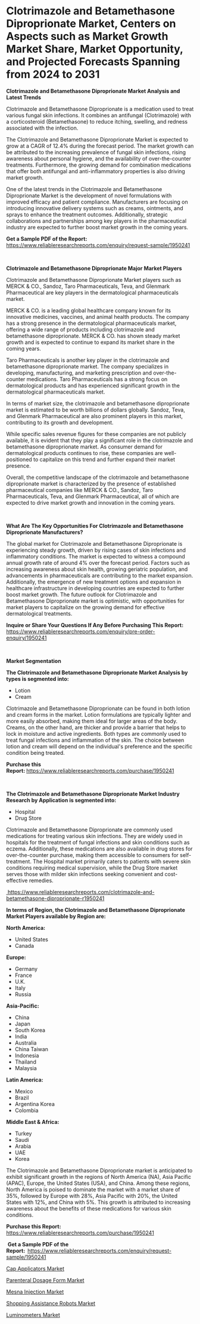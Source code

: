 <p><h1>Clotrimazole and Betamethasone Diproprionate Market, Centers on Aspects such as Market Growth Market Share, Market Opportunity, and Projected Forecasts Spanning from 2024 to 2031</h1></p><p><strong>Clotrimazole and Betamethasone Diproprionate Market Analysis and Latest Trends</strong></p>
<p><p>Clotrimazole and Betamethasone Diproprionate is a medication used to treat various fungal skin infections. It combines an antifungal (Clotrimazole) with a corticosteroid (Betamethasone) to reduce itching, swelling, and redness associated with the infection.</p><p>The Clotrimazole and Betamethasone Diproprionate Market is expected to grow at a CAGR of 12.4% during the forecast period. The market growth can be attributed to the increasing prevalence of fungal skin infections, rising awareness about personal hygiene, and the availability of over-the-counter treatments. Furthermore, the growing demand for combination medications that offer both antifungal and anti-inflammatory properties is also driving market growth.</p><p>One of the latest trends in the Clotrimazole and Betamethasone Diproprionate Market is the development of novel formulations with improved efficacy and patient compliance. Manufacturers are focusing on introducing innovative delivery systems such as creams, ointments, and sprays to enhance the treatment outcomes. Additionally, strategic collaborations and partnerships among key players in the pharmaceutical industry are expected to further boost market growth in the coming years.</p></p>
<p><strong>Get a Sample PDF of the Report:&nbsp;</strong> <a href="https://www.reliableresearchreports.com/enquiry/request-sample/1950241">https://www.reliableresearchreports.com/enquiry/request-sample/1950241</a></p>
<p>&nbsp;</p>
<p><strong>Clotrimazole and Betamethasone Diproprionate Major Market Players</strong></p>
<p><p>Clotrimazole and Betamethasone Diproprionate Market players such as MERCK & CO., Sandoz, Taro Pharmaceuticals, Teva, and Glenmark Pharmaceutical are key players in the dermatological pharmaceuticals market.</p><p>MERCK & CO. is a leading global healthcare company known for its innovative medicines, vaccines, and animal health products. The company has a strong presence in the dermatological pharmaceuticals market, offering a wide range of products including clotrimazole and betamethasone diproprionate. MERCK & CO. has shown steady market growth and is expected to continue to expand its market share in the coming years.</p><p>Taro Pharmaceuticals is another key player in the clotrimazole and betamethasone diproprionate market. The company specializes in developing, manufacturing, and marketing prescription and over-the-counter medications. Taro Pharmaceuticals has a strong focus on dermatological products and has experienced significant growth in the dermatological pharmaceuticals market.</p><p>In terms of market size, the clotrimazole and betamethasone diproprionate market is estimated to be worth billions of dollars globally. Sandoz, Teva, and Glenmark Pharmaceutical are also prominent players in this market, contributing to its growth and development.</p><p>While specific sales revenue figures for these companies are not publicly available, it is evident that they play a significant role in the clotrimazole and betamethasone diproprionate market. As consumer demand for dermatological products continues to rise, these companies are well-positioned to capitalize on this trend and further expand their market presence.</p><p>Overall, the competitive landscape of the clotrimazole and betamethasone diproprionate market is characterized by the presence of established pharmaceutical companies like MERCK & CO., Sandoz, Taro Pharmaceuticals, Teva, and Glenmark Pharmaceutical, all of which are expected to drive market growth and innovation in the coming years.</p></p>
<p>&nbsp;</p>
<p><strong>What Are The Key Opportunities For Clotrimazole and Betamethasone Diproprionate Manufacturers?</strong></p>
<p><p>The global market for Clotrimazole and Betamethasone Diproprionate is experiencing steady growth, driven by rising cases of skin infections and inflammatory conditions. The market is expected to witness a compound annual growth rate of around 4% over the forecast period. Factors such as increasing awareness about skin health, growing geriatric population, and advancements in pharmaceuticals are contributing to the market expansion. Additionally, the emergence of new treatment options and expansion in healthcare infrastructure in developing countries are expected to further boost market growth. The future outlook for Clotrimazole and Betamethasone Diproprionate market is optimistic, with opportunities for market players to capitalize on the growing demand for effective dermatological treatments.</p></p>
<p><strong>Inquire or Share Your Questions If Any Before Purchasing This Report:</strong> <a href="https://www.reliableresearchreports.com/enquiry/pre-order-enquiry/1950241">https://www.reliableresearchreports.com/enquiry/pre-order-enquiry/1950241</a></p>
<p>&nbsp;</p>
<p><strong>Market Segmentation</strong></p>
<p><strong>The Clotrimazole and Betamethasone Diproprionate Market Analysis by types is segmented into:</strong></p>
<p><ul><li>Lotion</li><li>Cream</li></ul></p>
<p><p>Clotrimazole and Betamethasone Diproprionate can be found in both lotion and cream forms in the market. Lotion formulations are typically lighter and more easily absorbed, making them ideal for larger areas of the body. Creams, on the other hand, are thicker and provide a barrier that helps to lock in moisture and active ingredients. Both types are commonly used to treat fungal infections and inflammation of the skin. The choice between lotion and cream will depend on the individual's preference and the specific condition being treated.</p></p>
<p><strong>Purchase this Report:&nbsp;</strong><a href="https://www.reliableresearchreports.com/purchase/1950241">https://www.reliableresearchreports.com/purchase/1950241</a></p>
<p>&nbsp;</p>
<p><strong>The Clotrimazole and Betamethasone Diproprionate Market Industry Research by Application is segmented into:</strong></p>
<p><ul><li>Hospital</li><li>Drug Store</li></ul></p>
<p><p>Clotrimazole and Betamethasone Diproprionate are commonly used medications for treating various skin infections. They are widely used in hospitals for the treatment of fungal infections and skin conditions such as eczema. Additionally, these medications are also available in drug stores for over-the-counter purchase, making them accessible to consumers for self-treatment. The Hospital market primarily caters to patients with severe skin conditions requiring medical supervision, while the Drug Store market serves those with milder skin infections seeking convenient and cost-effective remedies.</p></p>
<p><a href="https://www.reliableresearchreports.com/clotrimazole-and-betamethasone-diproprionate-r1950241">&nbsp;https://www.reliableresearchreports.com/clotrimazole-and-betamethasone-diproprionate-r1950241</a></p>
<p><strong>In terms of Region, the Clotrimazole and Betamethasone Diproprionate Market Players available by Region are:</strong></p>
<p>
    <p> <strong> North America: </strong>
        <ul>
            <li>United States</li>
            <li>Canada</li>
        </ul>
        </p> 
    <p> <strong> Europe: </strong>
        <ul>
            <li>Germany</li>
            <li>France</li>
            <li>U.K.</li>
            <li>Italy</li>
            <li>Russia</li>
        </ul>
        </p> 
    <p> <strong> Asia-Pacific: </strong>
        <ul>
            <li>China</li>
            <li>Japan</li>
            <li>South Korea</li>
            <li>India</li>
            <li>Australia</li>
            <li>China Taiwan</li>
            <li>Indonesia</li>
            <li>Thailand</li>
            <li>Malaysia</li>
        </ul>
        </p> 
    <p> <strong> Latin America: </strong>
        <ul>
            <li>Mexico</li>
            <li>Brazil</li>
            <li>Argentina Korea</li>
            <li>Colombia</li>
        </ul>
        </p> 
    <p> <strong> Middle East & Africa: </strong>
        <ul>
            <li>Turkey</li>
            <li>Saudi</li>
            <li>Arabia</li>
            <li>UAE</li>
            <li>Korea</li>
        </ul>
    </p>
    </p>
<p><p>The Clotrimazole and Betamethasone Diproprionate market is anticipated to exhibit significant growth in the regions of North America (NA), Asia Pacific (APAC), Europe, the United States (USA), and China. Among these regions, North America is poised to dominate the market with a market share of 35%, followed by Europe with 28%, Asia Pacific with 20%, the United States with 12%, and China with 5%. This growth is attributed to increasing awareness about the benefits of these medications for various skin conditions.</p></p>
<p><strong>Purchase this Report: </strong><a href="https://www.reliableresearchreports.com/purchase/1950241">https://www.reliableresearchreports.com/purchase/1950241</a></p>
<p>&nbsp;<strong>Get a Sample PDF of the Report:&nbsp;&nbsp;</strong><a href="https://www.reliableresearchreports.com/enquiry/request-sample/1950241">https://www.reliableresearchreports.com/enquiry/request-sample/1950241</a></p>
<p><strong></strong></p>
<p><p><a href="https://medium.com/@robeathews675666/cap-applicators-market-size-by-type-automatic-type-semi-automatic-type-by-product-food-05b75dd69f66">Cap Applicators Market</a></p><p><a href="https://github.com/ohumlzho95/Market-Research-Report-List-1/blob/main/parenteral-dosage-form-market.md">Parenteral Dosage Form Market</a></p><p><a href="https://github.com/lbird53714/Market-Research-Report-List-5/blob/main/mesna-injection-market.md">Mesna Injection Market</a></p><p><a href="https://medium.com/@crystalwastonh89/insights-into-the-shopping-assistance-robots-market-size-which-is-expanding-with-a-7-cagr-from-d28aad7fb1b2">Shopping Assistance Robots Market</a></p><p><a href="https://medium.com/@adam.dyer78678/global-luminometers-market-size-and-market-trends-analysis-by-regional-outlook-competitive-99522921c1a1">Luminometers Market</a></p></p>